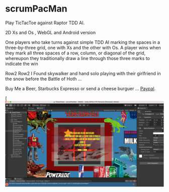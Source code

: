 # scrumPacMan

Play TicTacToe against Raptor TDD AI.

2D  Xs and Os , WebGL and Android version

One players who take turns against simple TDD AI  marking the spaces in a three-by-three grid, one with Xs and the other with Os. A player wins when they mark all three spaces of a row, column, or diagonal of the grid, whereupon they traditionally draw a line through those three marks to indicate the win

Row2 Row2 I Found skywalker and hand solo playing with their girlfriend in the snow before the Battle of Hoth ...

Buy Me a Beer, Starbucks Expresso or send a cheese burguer ... [Paypal](https://www.paypal.me/gospelOfLuke/25).


[![herbie nichols the third world.... ](https://raw.githubusercontent.com/rgarro/scrumPacMan/main/preview.png)
